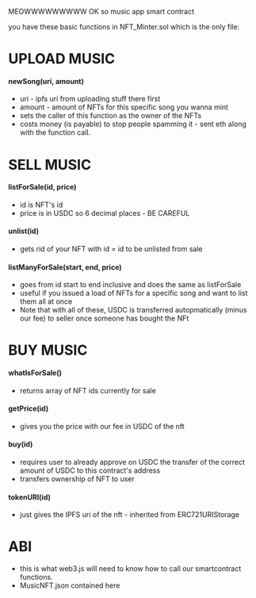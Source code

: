MEOWWWWWWWWW
OK so music app
smart contract

you have these basic functions in NFT_Minter.sol which is the only file:

 # UPLOAD MUSIC
  #### newSong(uri, amount)
  - uri - ipfs uri from uploading stuff there first
  - amount - amount of NFTs for this specific song you wanna mint
  - sets the caller of this function as the owner of the NFTs
  - costs money (is payable) to stop people spamming it - sent eth along with the function call.


 # SELL MUSIC
  #### listForSale(id, price)
  - id is NFT's id
  - price is in USDC so 6 decimal places - BE CAREFUL
  #### unlist(id)
 - gets rid of your NFT with id = id to be unlisted from sale
  #### listManyForSale(start, end, price)
 - goes from id start to end inclusive and does the same as listForSale
 - useful if you issued a load of NFTs for a specific song and want to list them all at once
- Note that with all of these, USDC is transferred autopmatically (minus our fee) to seller once someone has bought the NFt



 # BUY MUSIC
  #### whatIsForSale()
  - returns array of NFT ids currently for sale
  #### getPrice(id)
  - gives you the price with our fee in USDC of the nft
  #### buy(id)
  - requires user to already approve on USDC the transfer of the correct amount of USDC to this contract's address
  - transfers ownership of NFT to user
  #### tokenURI(id) 
  - just gives the IPFS uri of the nft - inherited from ERC721URIStorage 

 # ABI
 - this is what web3.js will need to know how to call our smartcontract functions.
 - MusicNFT.json contained here


